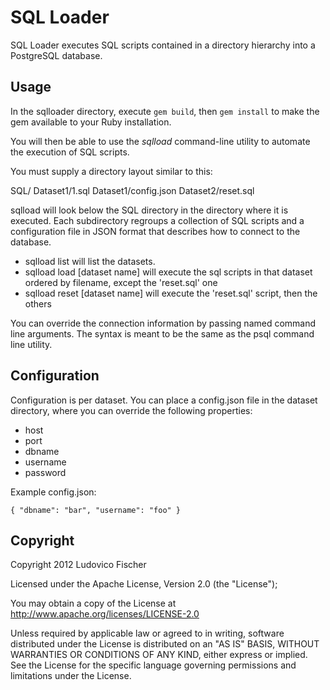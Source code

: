 SQL Loader
==========

SQL Loader executes SQL scripts contained in a directory hierarchy into a PostgreSQL database.

Usage
-----
In the sqlloader directory, execute `gem build`, then `gem install` to make the gem available to your Ruby installation.

You will then be able to use the _sqlload_ command-line utility to automate the execution of SQL scripts. 

You must supply a directory layout similar to this:

SQL/
   Dataset1/1.sql
   Dataset1/config.json
   Dataset2/reset.sql

sqlload will look below the SQL directory in the directory where it is executed. Each subdirectory regroups a collection of SQL scripts and a configuration file in JSON format that describes how to connect to the database.

* sqlload list will list the datasets.
* sqlload load [dataset name] will execute the sql scripts in that dataset ordered by filename, except the 'reset.sql' one
* sqlload reset [dataset name] will execute the 'reset.sql' script, then the others

You can override the connection information by passing named command line arguments. The syntax is meant to be the same as the psql command line utility.

Configuration
-------------

Configuration is per dataset. You can place a config.json file in the dataset directory, where you can override the following properties:

 * host
 * port
 * dbname
 * username
 * password

Example config.json:

    { "dbname": "bar", "username": "foo" }
    
Copyright
---------
Copyright 2012 Ludovico Fischer

Licensed under the Apache License, Version 2.0 (the "License");
   
   You may obtain a copy of the License at http://www.apache.org/licenses/LICENSE-2.0

   Unless required by applicable law or agreed to in writing, software
   distributed under the License is distributed on an "AS IS" BASIS,
   WITHOUT WARRANTIES OR CONDITIONS OF ANY KIND, either express or implied.
   See the License for the specific language governing permissions and
   limitations under the License.